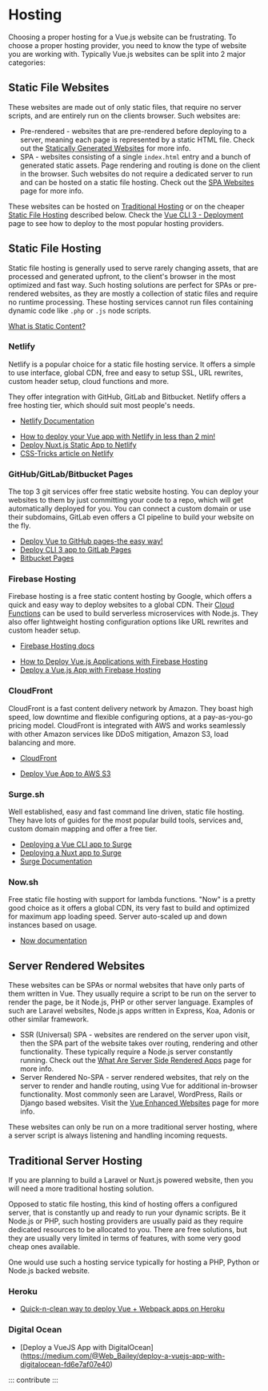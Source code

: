 # Hosting

Choosing a proper hosting for a Vue.js website can be frustrating. To choose a proper hosting provider, you need to know the type of website you are working with. Typically Vue.js websites can be split into 2 major categories:

## Static File Websites

These websites are made out of only static files, that require no server scripts, and are entirely run on the clients browser. Such websites are:

* Pre-rendered - websites that are pre-rendered before deploying to a server, meaning each page is represented by a static HTML file. Check out the [Statically Generated Websites](../learning/how-to-learn-vue.md#statically-generated-websites) for more info.
* SPA - websites consisting of a single `index.html` entry and a bunch of generated static assets. Page rendering and routing is done on the client in the browser. Such websites do not require a dedicated server to run and can be hosted on a static file hosting. Check out the [SPA Websites](../learning/how-to-learn-vue.md#spa-websites) page for more info.

These websites can be hosted on [Traditional Hosting](#traditional-server-hosting) or on the cheaper [Static File Hosting](#static-file-hosting) described below. Check the [Vue CLI 3 - Deployment](https://cli.vuejs.org/guide/deployment.html) page to see how to deploy to the most popular hosting providers.

## Static File Hosting

Static file hosting is generally used to serve rarely changing assets, that are processed and generated upfront, to the client's browser in the most optimized and fast way. Such hosting solutions are perfect for SPAs or pre-rendered websites, as they are mostly a collection of static files and require no runtime processing. These hosting services cannot run files containing dynamic code like `.php` or `.js` node scripts.

<useful-links>
<useful-links-section title="Tutorials">

[What is Static Content?](https://www.maxcdn.com/one/visual-glossary/static-content/)

</useful-links-section>
</useful-links>

### Netlify <badge text="Popular"/>

Netlify is a popular choice for a static file hosting service. It offers a simple to use interface, global CDN, free and easy to setup SSL, URL rewrites, custom header setup, cloud functions and more.

They offer integration with GitHub, GitLab and Bitbucket. Netlify offers a free hosting tier, which should suit most people's needs.

<useful-links>
<useful-links-section title="Official">

* [Netlify Documentation](https://netlify.com)

</useful-links-section>
<useful-links-section title="Tutorials">

* [How to deploy your Vue app with Netlify in less than 2 min!](https://medium.com/vuejoy/how-to-deploy-your-vue-app-with-netlify-in-less-than-2-min-d6ab26c6557d)
* [Deploy Nuxt.js Static App to Netlify](https://vueschool.io/lessons/deploy-nuxtjs-app-to-netlify)
* [CSS-Tricks article on Netlify](https://css-tricks.com/static-file-hosting-doesnt-have-to-be-so-static/)

</useful-links-section>
</useful-links>

### GitHub/GitLab/Bitbucket Pages

The top 3 git services offer free static website hosting. You can deploy your websites to them by just committing your code to a repo, which will get automatically deployed for you. You can connect a custom domain or use their subdomains, GitLab even offers a CI pipeline to build your website on the fly.

<useful-links>
<useful-links-section title="Tutorials">

* [Deploy Vue to GitHub pages-the easy way!](https://medium.com/@codetheorist/vue-up-your-github-pages-the-right-way-955486220418)
* [Deploy CLI 3 app to GitLab Pages](https://cli.vuejs.org/guide/deployment.html#gitlab-pages)
* [Bitbucket Pages](https://pages.bitbucket.io/) 

</useful-links-section>
</useful-links>

### Firebase Hosting

Firebase hosting is a free static content hosting by Google, which offers a quick and easy way to deploy websites to a global CDN. Their [Cloud Functions](https://firebase.google.com/docs/functions/) can be used to build serverless microservices with Node.js. They also offer lightweight hosting configuration options like URL rewrites and custom header setup.

<useful-links>
<useful-links-section title="Official">

* [Firebase Hosting docs](https://firebase.google.com/docs/hosting/)

</useful-links-section>
<useful-links-section title="Tutorials">

* [How to Deploy Vue.js Applications with Firebase Hosting](https://medium.com/@rachidsakara/how-to-deploy-vue-js-applications-with-firebase-hosting-40cfa7f724e4)
* [Deploy a Vue.js App with Firebase Hosting](https://medium.com/@ShayneOSullivan/deploy-a-vue-js-app-with-firebase-hosting-3fc420cf3998)

</useful-links-section>
</useful-links>

### CloudFront

CloudFront is a fast content delivery network by Amazon. They boast high speed, low downtime and flexible configuring options, at a pay-as-you-go pricing model. CloudFront is integrated with AWS and works seamlessly with other Amazon services like DDoS mitigation, Amazon S3, load balancing and more.

<useful-links>
<useful-links-section title="Official">

* [CloudFront](https://aws.amazon.com/cloudfront/)

</useful-links-section>
<useful-links-section title="Tutorials">

* [Deploy Vue App to AWS S3](https://itnext.io/deploy-vue-app-to-aws-s3-1256ce03a7a2)

</useful-links-section>
</useful-links>

### Surge.sh

Well established, easy and fast command line driven, static file hosting. They have lots of guides for the most popular build tools, services and, custom domain mapping and offer a free tier.

<useful-links>
<useful-links-section title="Official Tutorials">

* [Deploying a Vue CLI app to Surge](https://cli.vuejs.org/guide/deployment.html#surge)
* [Deploying a Nuxt app to Surge](https://nuxtjs.org/faq/surge-deployment/)
* [Surge Documentation](https://surge.sh/)

</useful-links-section>
</useful-links>

### Now.sh

Free static file hosting with support for lambda functions. "Now" is a pretty good choice as it offers a global CDN, its very fast to build and optimized for maximum app loading speed. Server auto-scaled up and down instances based on usage.


<useful-links>
<useful-links-section title="Official">

* [Now documentation](https://zeit.co/now)

</useful-links-section>
</useful-links>

## Server Rendered Websites

These websites can be SPAs or normal websites that have only parts of them written in Vue. They usually require a script to be run on the server to render the page, be it Node.js, PHP or other server language. Examples of such are Laravel websites, Node.js apps written in Express, Koa, Adonis or other similar framework.


* SSR (Universal) SPA - websites are rendered on the server upon visit, then the SPA part of the website takes over routing, rendering and other functionality. These typically require a Node.js server constantly running. Check out the [What Are Server Side Rendered Apps](../learning/how-to-learn-vue.md#ssr-spa-websites) page for more info.
* Server Rendered No-SPA - server rendered websites, that rely on the server to render and handle routing, using Vue for additional in-browser functionality. Most commonly seen are Laravel, WordPress, Rails or Django based websites. Visit the [Vue Enhanced Websites](../learning/how-to-learn-vue.md#vue-enhanced-websites) page for more info.

These websites can only be run on a more traditional server hosting, where a server script is always listening and handling incoming requests.

## Traditional Server Hosting

If you are planning to build a Laravel or Nuxt.js powered website, then you will need a more traditional hosting solution.

Opposed to static file hosting, this kind of hosting offers a configured server, that is constantly up and ready to run your dynamic scripts. Be it Node.js or PHP, such hosting providers are usually paid as they require dedicated resources to be allocated to you. There are free solutions, but they are usually very limited in terms of features, with some very good cheap ones available.

One would use such a hosting service typically for hosting a PHP, Python or Node.js backed website. 

### Heroku

<useful-links>
<useful-links-section title="Tutorials">

* [Quick-n-clean way to deploy Vue + Webpack apps on Heroku](https://codeburst.io/quick-n-clean-way-to-deploy-vue-webpack-apps-on-heroku-b522d3904bc8)

</useful-links-section>
</useful-links>


### Digital Ocean

<useful-links>
<useful-links-section title="Tutorials">

* [Deploy a VueJS App with DigitalOcean] (https://medium.com/@Web_Bailey/deploy-a-vuejs-app-with-digitalocean-fd6e7af07e40)

</useful-links-section>
</useful-links>

::: contribute
:::

